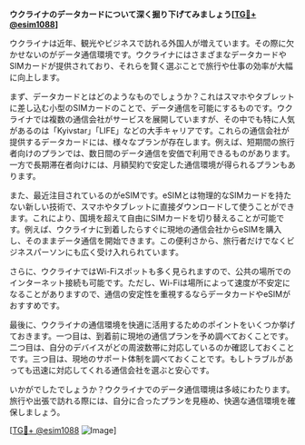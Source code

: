**ウクライナのデータカードについて深く掘り下げてみましょう[[TG💪+ @esim1088](https://t.me/s/esim1088)]**

ウクライナは近年、観光やビジネスで訪れる外国人が増えています。その際に欠かせないのがデータ通信環境です。ウクライナにはさまざまなデータカードやSIMカードが提供されており、それらを賢く選ぶことで旅行や仕事の効率が大幅に向上します。

まず、データカードとはどのようなものでしょうか？これはスマホやタブレットに差し込む小型のSIMカードのことで、データ通信を可能にするものです。ウクライナでは複数の通信会社がサービスを展開していますが、その中でも特に人気があるのは「Kyivstar」「LIFE」などの大手キャリアです。これらの通信会社が提供するデータカードには、様々なプランが存在します。例えば、短期間の旅行者向けのプランでは、数日間のデータ通信を安価で利用できるものがあります。一方で長期滞在者向けには、月額契約で安定した通信環境が得られるプランもあります。

また、最近注目されているのがeSIMです。eSIMとは物理的なSIMカードを持たない新しい技術で、スマホやタブレットに直接ダウンロードして使うことができます。これにより、国境を超えて自由にSIMカードを切り替えることが可能です。例えば、ウクライナに到着したらすぐに現地の通信会社からeSIMを購入し、そのままデータ通信を開始できます。この便利さから、旅行者だけでなくビジネスパーソンにも広く受け入れられています。

さらに、ウクライナではWi-Fiスポットも多く見られますので、公共の場所でのインターネット接続も可能です。ただし、Wi-Fiは場所によって速度が不安定になることがありますので、通信の安定性を重視するならデータカードやeSIMがおすすめです。

最後に、ウクライナの通信環境を快適に活用するためのポイントをいくつか挙げておきます。一つ目は、到着前に現地の通信プランを予め調べておくことです。二つ目は、自分のデバイスがどの周波数帯に対応しているのか確認しておくことです。三つ目は、現地のサポート体制を調べておくことです。もしトラブルがあっても迅速に対応してくれる通信会社を選ぶと安心です。

いかがでしたでしょうか？ウクライナでのデータ通信環境は多岐にわたります。旅行や出張で訪れる際には、自分に合ったプランを見極め、快適な通信環境を確保しましょう。

[[TG💪+ @esim1088](https://t.me/s/esim1088) ![Image](https://i.postimg.cc/Y0z9fWf4/image.png)]